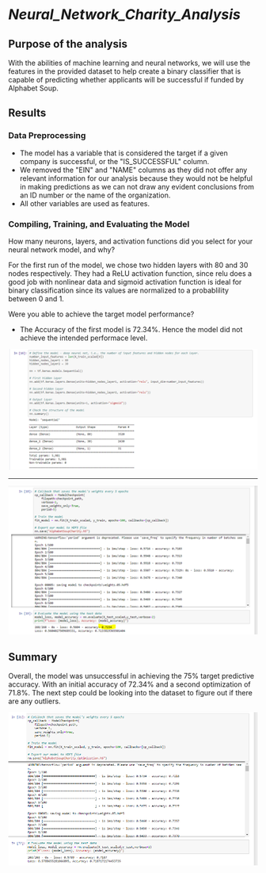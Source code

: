 # _Neural_Network_Charity_Analysis_

## Purpose of the analysis 

With the abilities of machine learning and neural networks, we will use the features in the provided dataset to help create a binary classifier that is capable of predicting whether applicants will be successful if funded by Alphabet Soup.

## Results

### Data Preprocessing

- The model has a variable that is considered the target if a given company is successful, or the "IS_SUCCESSFUL" column.
- We removed the "EIN" and "NAME" columns as they did not offer any relevant information for our analysis because they would not be helpful in making predictions as we can not draw any evident conclusions from an ID number or the name of the organization.
- All other variables are used as features.

### Compiling, Training, and Evaluating the Model

How many neurons, layers, and activation functions did you select for your neural network model, and why?

For the first run of the model, we chose two hidden layers with 80 and 30 nodes respectively. They had a ReLU activation function, since relu does a good job with nonlinear data and sigmoid activation function is ideal for binary classification since its values are normalized to a probablility between 0 and 1.

Were you able to achieve the target model performance?

- The Accuracy of the first model is 72.34%. Hence the model did not achieve the intended performace level. 

![alt text](https://github.com/Yoditatr/Neural_Network_Charity_Analysis/blob/main/Resources/train.PNG?raw=true)

_ _ _ _ _ _ _ _ _ _ _ _ _ _ _ _ _ _ _ _ _ _ _ _ _ _ _ _ _ _ _ _ _ _ _ _ _ _ _ _ _ _ _ _ _ _ _ _ _ _ _ _ _ _ _ _ _ _ _ _ _ _ _ _ _ _ _ _ _ _ _ _ _ _ _ _ _ _ _ _ 

![alt text](https://github.com/Yoditatr/Neural_Network_Charity_Analysis/blob/main/Resources/fit.PNG?raw=true)

## Summary 

Overall, the model was unsuccessful in achieving the 75% target predictive accuracy. With an initial accuracy of 72.34% and a second optimization of 71.8%. The next step could be looking into the dataset to figure out if there are any outliers. 

![alt text](https://github.com/Yoditatr/Neural_Network_Charity_Analysis/blob/main/Resources/optimization.PNG?raw=true)
